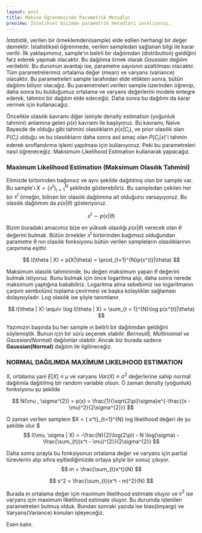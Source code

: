 ```yaml
---
layout: post
title: Makine Öğrenmesinde Parametrik Metodlar  
preview: İstatiksel biçimde parametrik metodları inceliyoruz.
---
```



*İstatistik*, verilen bir örneklemden(sample) elde edilen herhangi bir değer demektir. İstatistiksel öğrenmede, verilen sampledan sağlanan bilgi ile karar verilir. İlk yaklaşımımız, sample'ın belirli bir dağılımdan (distribution) geldiğini farz ederek yapmak olacaktır. Bu dağılıma örnek olarak *Gaussian dağılım* verilebilir. Bu durumun avantajı ise, parametre sayısının azaltılması olacaktır. Tüm parametrelerimiz ortalama değer (mean) ve varyans (variance) olacaktır. Bu parametreleri sample tarafından elde ettikten sonra, bütün dağılımı biliyor olacağız. Bu parametreleri verilen sample üzerinden öğrenip, daha sonra bu bulduğumuz ortalama ve varyans değerlerini modele entegre ederek, tahmini bir dağılım elde edeceğiz. Daha sonra bu dağılımı da karar vermek için kullanacağız. 

Öncelikle olasılık kavramı diğer ismiyle density estimation (yoğunluk tahmini) anlamına gelen $p\left(x\right)$ kavramı ile başlıyoruz. Bu kavramı, Naive Bayesde de olduğu gibi tahmini olasılıkların $p(x | C_{i})$, ve prior olasılık olan $P\left(C_{i}\right)$ olduğu ve bu olasılıkların daha sonra asıl amaç olan $P\left(C_{i} | x\right)$'i tahmin ederek sınıflandırma işlemi yapılması için kullanıyoruz. Peki bu parametreleri nasıl öğreneceğiz. Maksimum Likelihood Estimation kullanarak yapacağız. 

### Maximum Likelihood Estimation (Maksimum Olasılık Tahmini)

Elimizde birbirinden bağımsız ve aynı şekilde dağıtılmış olan bir sample var. Bu sample'ı $X = \{ x^{t}\}_{i=1}^{N}$ şeklinde gösterebiliriz. Bu sampledan çekilen her bir $x^{t}$ örneğin, bilinen bir olasılık dağılımına ait olduğunu varsayıyoruz. Bu olasılık dağılımını da $p\left(x | \theta\right)$ gösteriyoruz. 

$$
x^{t} \sim p(x|\theta)
$$

Bizim buradaki amacımız bize en yüksek olasılığı $p\left(x | \theta\right)$ verecek olan $\theta$ değerini bulmak.  Bütün örnekler $x^{t}$ birbirinden bağımsız olduğundan parametre $\theta$ nın olasılık fonksiyonu bütün verilen sampleların olasılıklarının çarpımına eşittir. 

$$
l(\theta | X) = p(X|\theta) = \prod_{t=1}^{N}p(x^{i}|\theta)
$$

Maksimum olasılık tahmininde, bu değeri maksimum yapan $\theta$ değerini bulmak istiyoruz. Bunu bulmak için önce logaritma alıp, daha sonra nerede maksimum yaptığına bakabiliriz. Logaritma alma sebebimiz ise logaritmanın çarpım sembolünü toplama çevirmesi ve başka kolaylıklar sağlaması dolayısıyladır. Log olasılık ise şöyle tanımlanır. 

$$
l(\theta | X)  \equiv \log l(\theta | X) = \sum_{t = 1}^{N}\log p(x^{t}|\theta)
$$

Yazımızın başında bu her sample ın belirli bir dağılımdan geldiğini söylemiştik. Bunun için bir sürü seçenek olabilir. *Bernouilli, Multinomial ve Gaussian(Normal)* dağılımlar olabilir. Ancak biz burada sadece **Gaussian(Normal)** dağılım ile ilgilineceğiz. 

### NORMAL DAĞILIMDA MAXİMUM LIKELIHOOD ESTIMATION

X, ortalama yani $E[X] \equiv \mu$ ve varyans $Var(X) \equiv \sigma^{2}$ değerlerine sahip normal dağılımla dağıtılmış bir random variable olsun. O zaman density (yoğunluk) fonksiyonu şu şekilde

$$
N(\mu , \sigma^{2}) = p(x) = \frac{1}{\sqrt{2\pi}\sigma}e^{-\frac{(x - \mu)^2}{2\sigma^{2}}}
$$

O zaman verilen sampleın $X = \{ x^t\}_{t=1}^{N} log likelihood değeri de şu şekilde olur $ 
$$
l(\mu, \sigma | X) = -\frac{N}{2}\log(2\pi) - N \log(\sigma)  - \frac{\sum_{t}(x^t - \mu)^{2}}{2\sigma^{2}}
$$

Daha sonra sırayla bu fonksiyonun ortalama değer ve varyans için partial türevlerini alıp sıfıra eşitlediğimizde ortaya şöyle bir sonuç çıkıyor. 
$$
m = \frac{\sum_{t}x^t}{N}
$$

$$
s^2 = \frac{\sum_{t}(x^t - m)^2}{N}
$$

Burada $m$ ortalama değer için maximum likelihood estimate oluyor ve $s^2$ ise varyans için maximum likelihood estimate oluyor. Bu durumda istenilen parametreleri bulmuş olduk. Bundan sonraki yazıda ise bias(önyargı) ve Varyans(Variance) konuları işleyeceğiz.

Esen kalın.






